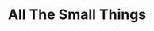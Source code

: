 ---
ee_id_show: '4108'
title: All The Small Things
url: all-the-small-things
live_url:
year: '2014'
venue: Herning Museum of Contemporary Art
state_country: Herning
type:
dates:
wwwnews:
wwweblast:
pitch: Wasn’t doing IRL shows of nu work 4 a few years (needed a break, lol)…. so
  this one was a chill opportunity 2 try out all the nu ideas I had since my 2011
  Whitney &amp; Lisson shows .....
ps:
credits:
download:
layout: shows
---